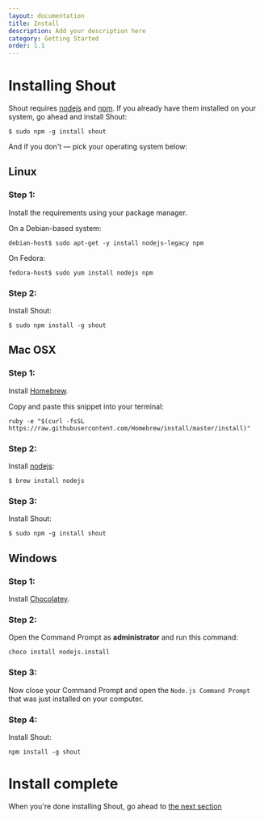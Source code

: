 ```yaml
---
layout: documentation
title: Install
description: Add your description here
category: Getting Started
order: 1.1
---
```


# Installing Shout

Shout requires [nodejs](http://nodejs.org/) and [npm](https://www.npmjs.org/). If you already have them installed on your system, go ahead and install Shout:

```
$ sudo npm -g install shout
```

And if you don't &mdash; pick your operating system below:

## Linux

### Step 1:

Install the requirements using your package manager.

On a Debian-based system:
```
debian-host$ sudo apt-get -y install nodejs-legacy npm
```
On Fedora:
```
fedora-host$ sudo yum install nodejs npm
```

### Step 2:

Install Shout:

```
$ sudo npm install -g shout
```

## Mac OSX

### Step 1:

Install [Homebrew](http://brew.sh/).

Copy and paste this snippet into your terminal:

```
ruby -e "$(curl -fsSL https://raw.githubusercontent.com/Homebrew/install/master/install)"
```

### Step 2:

Install [nodejs](http://nodejs.org):

```
$ brew install nodejs
```

### Step 3:

Install Shout:

```
$ sudo npm -g install shout
```

## Windows

### Step 1:

Install [Chocolatey](https://chocolatey.org/).

### Step 2:

Open the Command Prompt as __administrator__ and run this command:

```
choco install nodejs.install
```

### Step 3:

Now close your Command Prompt and open the `Node.js Command Prompt` that was just installed on your computer.

### Step 4:

Install Shout:

```
npm install -g shout
```

# Install complete

When you're done installing Shout, go ahead to [the next section](/docs/getting_started/usage.html)
